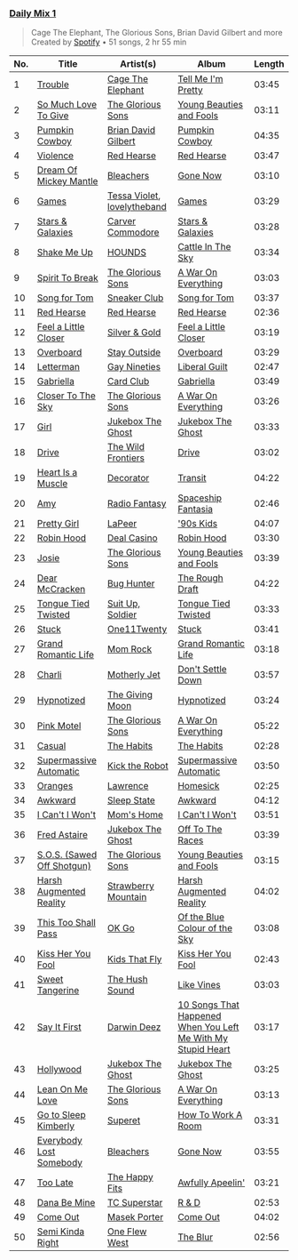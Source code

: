 ### [Daily Mix 1](https://open.spotify.com/playlist/37i9dQZF1E39Gzb56luQni)

> Cage The Elephant, The Glorious Sons, Brian David Gilbert and more<br>
> Created by [Spotify](https://open.spotify.com/user/spotify) • 51 songs, 2 hr 55 min

| No. | Title | Artist(s) | Album | Length |
|---|---|---|---|---|
| 1 | [Trouble](https://open.spotify.com/track/5n0CTysih20NYdT2S0Wpe8) | [Cage The Elephant](https://open.spotify.com/artist/26T3LtbuGT1Fu9m0eRq5X3) | [Tell Me I'm Pretty](https://open.spotify.com/album/0nW0w37lrQ87k7PLZvC4qJ) | 03:45 |
| 2 | [So Much Love To Give](https://open.spotify.com/track/0wxx3HTXvedmkKM0a19wk6) | [The Glorious Sons](https://open.spotify.com/artist/5CPxrqCStgt6AfI4fLiedH) | [Young Beauties and Fools](https://open.spotify.com/album/7bauAaXGIb5m0O5zliJKwE) | 03:11 |
| 3 | [Pumpkin Cowboy](https://open.spotify.com/track/0aQKoer8OKhatqteWGHu2Y) | [Brian David Gilbert](https://open.spotify.com/artist/2kHRbJk5oBq8T5fWYLFzpm) | [Pumpkin Cowboy](https://open.spotify.com/album/6WM8uZxBMpK2c1fTILWGvI) | 04:35 |
| 4 | [Violence](https://open.spotify.com/track/3ceQfWfkQmDsDsfHrAsasD) | [Red Hearse](https://open.spotify.com/artist/2922Q2qAcxb0hRD0LtPcFc) | [Red Hearse](https://open.spotify.com/album/1BrBVH1v92OAzRDijSyhj9) | 03:47 |
| 5 | [Dream Of Mickey Mantle](https://open.spotify.com/track/5HDcQM2yGnrtHjcYKjp3x4) | [Bleachers](https://open.spotify.com/artist/2eam0iDomRHGBypaDQLwWI) | [Gone Now](https://open.spotify.com/album/10HKbC9lKDHGQvndGck6XJ) | 03:10 |
| 6 | [Games](https://open.spotify.com/track/54HMQ6LzInyFQaxv6sK2TG) | [Tessa Violet](https://open.spotify.com/artist/5DD5GZd4ElmQTy9NleMvKJ), [lovelytheband](https://open.spotify.com/artist/4KJ6jujcNPzOyhdNoiNftp) | [Games](https://open.spotify.com/album/2hEyp0Pcr4hoQoJSJuivGT) | 03:29 |
| 7 | [Stars & Galaxies](https://open.spotify.com/track/04DCTRWJPjW7vE0wAZwseB) | [Carver Commodore](https://open.spotify.com/artist/0JYBvQbg4xyCfKy1S5YGpU) | [Stars & Galaxies](https://open.spotify.com/album/4USlzWutiBdOn7QwrF8ev0) | 03:28 |
| 8 | [Shake Me Up](https://open.spotify.com/track/0EIPG3node5BmKOSL1lK2p) | [HOUNDS](https://open.spotify.com/artist/3wfFKDeVtzn1b3hcpu6kE1) | [Cattle In The Sky](https://open.spotify.com/album/56TbaO16SLDT0mc1qYEV0G) | 03:34 |
| 9 | [Spirit To Break](https://open.spotify.com/track/0BKdMRNwQVszlzUQWDk4cM) | [The Glorious Sons](https://open.spotify.com/artist/5CPxrqCStgt6AfI4fLiedH) | [A War On Everything](https://open.spotify.com/album/3XI6zViavQ6b7uTwdKGeWc) | 03:03 |
| 10 | [Song for Tom](https://open.spotify.com/track/10rfuPvYXPRcfRGAMG8W45) | [Sneaker Club](https://open.spotify.com/artist/1mYWlYyX8pOdGTXFErgMcA) | [Song for Tom](https://open.spotify.com/album/1eCj7bAvRgUAeqSenIM8GP) | 03:37 |
| 11 | [Red Hearse](https://open.spotify.com/track/31xjtO7HP29sNDHdkqmtpv) | [Red Hearse](https://open.spotify.com/artist/2922Q2qAcxb0hRD0LtPcFc) | [Red Hearse](https://open.spotify.com/album/1BrBVH1v92OAzRDijSyhj9) | 02:36 |
| 12 | [Feel a Little Closer](https://open.spotify.com/track/6wWZavi19onRMKXfwRfoWj) | [Silver & Gold](https://open.spotify.com/artist/3p3TLOpkXs5Pnrk43fvbI6) | [Feel a Little Closer](https://open.spotify.com/album/6reRLDS5WxVmq2Q8GtvtiC) | 03:19 |
| 13 | [Overboard](https://open.spotify.com/track/1UU5XKB9gMQd5lGAFHjYo6) | [Stay Outside](https://open.spotify.com/artist/2ryTEYHBsD0Ks4nytV1wle) | [Overboard](https://open.spotify.com/album/0NGWQlhXnZPGXVvdBhRuX5) | 03:29 |
| 14 | [Letterman](https://open.spotify.com/track/3iaUsPFZoqsuBPHBUApjfu) | [Gay Nineties](https://open.spotify.com/artist/2wJMeuv92jHhlh6j63GYUA) | [Liberal Guilt](https://open.spotify.com/album/6ttcjbv6makyNU9Kom7GHY) | 02:47 |
| 15 | [Gabriella](https://open.spotify.com/track/3ZWRPv4UvmpFy83ooBuk7Y) | [Card Club](https://open.spotify.com/artist/17MMFjyHC8KZjcFxx06DFh) | [Gabriella](https://open.spotify.com/album/6hzB3AeFc79XZytyUAxniz) | 03:49 |
| 16 | [Closer To The Sky](https://open.spotify.com/track/1pf8bjnKw5SgtfSvINI0Kt) | [The Glorious Sons](https://open.spotify.com/artist/5CPxrqCStgt6AfI4fLiedH) | [A War On Everything](https://open.spotify.com/album/3XI6zViavQ6b7uTwdKGeWc) | 03:26 |
| 17 | [Girl](https://open.spotify.com/track/63OB8oKmBUUYiRtrRtFCvX) | [Jukebox The Ghost](https://open.spotify.com/artist/0L8jXe7QeS9oYUoXbANmX4) | [Jukebox The Ghost](https://open.spotify.com/album/3K5jW2vkunhourPeQ3DiwV) | 03:33 |
| 18 | [Drive](https://open.spotify.com/track/0xeujGRaJuomKNaRG5htma) | [The Wild Frontiers](https://open.spotify.com/artist/6MSLrBhuD58g7gSmLJ6ux7) | [Drive](https://open.spotify.com/album/2xdKwvBsXimHq6IDQxqroP) | 03:02 |
| 19 | [Heart Is a Muscle](https://open.spotify.com/track/24sVM2JVdnvVyUzltaAHV5) | [Decorator](https://open.spotify.com/artist/1CplTPi43L6iFj0gLg2LDa) | [Transit](https://open.spotify.com/album/0jbFL6OiGaVwYL0AwNdH5U) | 04:22 |
| 20 | [Amy](https://open.spotify.com/track/64fzBx4weV1upmb4RFQvkN) | [Radio Fantasy](https://open.spotify.com/artist/6khUA9mYo01ftgnbes3j36) | [Spaceship Fantasia](https://open.spotify.com/album/0ZUYxdl7ygXhY5fuGHBx1l) | 02:46 |
| 21 | [Pretty Girl](https://open.spotify.com/track/6k7XKEdFxepEpxbwjeOZqI) | [LaPeer](https://open.spotify.com/artist/6rPGKWFVuwuRPPuh1QitHc) | ['90s Kids](https://open.spotify.com/album/5m0Qi0Nb6i8sQSqUu6HL69) | 04:07 |
| 22 | [Robin Hood](https://open.spotify.com/track/0Mw0WNIFELATuVajIunkCB) | [Deal Casino](https://open.spotify.com/artist/6VsE82GTo7eDAW9XaDO7wD) | [Robin Hood](https://open.spotify.com/album/1sOz2ziK8EGoWNNPQ1oJdC) | 03:30 |
| 23 | [Josie](https://open.spotify.com/track/0KHwSxopuPfegWvsKkQCC7) | [The Glorious Sons](https://open.spotify.com/artist/5CPxrqCStgt6AfI4fLiedH) | [Young Beauties and Fools](https://open.spotify.com/album/7bauAaXGIb5m0O5zliJKwE) | 03:39 |
| 24 | [Dear McCracken](https://open.spotify.com/track/6spNMZ5CIqjITkRDhI3xMP) | [Bug Hunter](https://open.spotify.com/artist/3icuKNh1iYRvYPiEkxiAfR) | [The Rough Draft](https://open.spotify.com/album/3BIJimflJCEKdoMFSenabT) | 04:22 |
| 25 | [Tongue Tied Twisted](https://open.spotify.com/track/0nJPxONbsGILkjSVY8wpzB) | [Suit Up, Soldier](https://open.spotify.com/artist/6LnU5mc8E2Bdk92w63cqww) | [Tongue Tied Twisted](https://open.spotify.com/album/1yLiHlnmEo28UU5VQGiAAG) | 03:33 |
| 26 | [Stuck](https://open.spotify.com/track/2XAeV1EHYkj7lpX06bX77O) | [One11Twenty](https://open.spotify.com/artist/6Q6ihEGDbwzz1GUjerKPRL) | [Stuck](https://open.spotify.com/album/2DpneitCWoyah1r2XJ8EPB) | 03:41 |
| 27 | [Grand Romantic Life](https://open.spotify.com/track/2sL9oNbbcToqV7CKnpHUzm) | [Mom Rock](https://open.spotify.com/artist/6xwv9O4HYAqPMp1bbSqufi) | [Grand Romantic Life](https://open.spotify.com/album/4TN7Zkl7TnC2J1ETVWXb2a) | 03:18 |
| 28 | [Charli](https://open.spotify.com/track/6LAcyrmNKsNCHZkPSyGuZO) | [Motherly Jet](https://open.spotify.com/artist/4aAB7A44Lpc5hU7VtzyW7c) | [Don't Settle Down](https://open.spotify.com/album/0yzcSKkX1WgnTCDdYL98pM) | 03:57 |
| 29 | [Hypnotized](https://open.spotify.com/track/4qWCmPncSuVb1Gy01vzVb4) | [The Giving Moon](https://open.spotify.com/artist/166duy3vH4MD26JhjhtrcE) | [Hypnotized](https://open.spotify.com/album/2xjHLQ1HmSeHePViNoy0vr) | 03:24 |
| 30 | [Pink Motel](https://open.spotify.com/track/2DY6d9yfLaxSHJ0NVARAQq) | [The Glorious Sons](https://open.spotify.com/artist/5CPxrqCStgt6AfI4fLiedH) | [A War On Everything](https://open.spotify.com/album/3XI6zViavQ6b7uTwdKGeWc) | 05:22 |
| 31 | [Casual](https://open.spotify.com/track/7KY1hJUZZ3ykNiALftbHdK) | [The Habits](https://open.spotify.com/artist/3VOUkWhEvUnVqrfca3jlXP) | [The Habits](https://open.spotify.com/album/5irUSjzxSnBrMSDp62NgI5) | 02:28 |
| 32 | [Supermassive Automatic](https://open.spotify.com/track/4MCyGRJqGyFwevVJ3rctN6) | [Kick the Robot](https://open.spotify.com/artist/3laW7qGOetV67hZzeLaWtG) | [Supermassive Automatic](https://open.spotify.com/album/7uUV0rN5jvXlDdPkBENrDv) | 03:50 |
| 33 | [Oranges](https://open.spotify.com/track/2Y6FEOBXOQ0NTVzl0DGDJk) | [Lawrence](https://open.spotify.com/artist/5rwUYLyUq8gBsVaOUcUxpE) | [Homesick](https://open.spotify.com/album/0dimpeFX6avE5XJYWvoHGw) | 02:25 |
| 34 | [Awkward](https://open.spotify.com/track/0NHctaL3zukcg49qjxWPYx) | [Sleep State](https://open.spotify.com/artist/4YrER0Q2EfYJ3RqHfzlnSi) | [Awkward](https://open.spotify.com/album/00ohFnom4dFjyfNhfPoeTE) | 04:12 |
| 35 | [I Can't I Won't](https://open.spotify.com/track/5YsCZ0ivCIy8B7sXiEzxT7) | [Mom's Home](https://open.spotify.com/artist/4r0u04NTCGEvE8iwSvC0wG) | [I Can't I Won't](https://open.spotify.com/album/42gjLaSoV1I0zNHOROMXvW) | 03:51 |
| 36 | [Fred Astaire](https://open.spotify.com/track/6JgXQTdqLL1xS5qfqOGVNb) | [Jukebox The Ghost](https://open.spotify.com/artist/0L8jXe7QeS9oYUoXbANmX4) | [Off To The Races](https://open.spotify.com/album/5oErwuqKXdPtKzYLzD6sF5) | 03:39 |
| 37 | [S.O.S. (Sawed Off Shotgun)](https://open.spotify.com/track/3NyovXfcpc8PDWWKH7xEDs) | [The Glorious Sons](https://open.spotify.com/artist/5CPxrqCStgt6AfI4fLiedH) | [Young Beauties and Fools](https://open.spotify.com/album/7bauAaXGIb5m0O5zliJKwE) | 03:15 |
| 38 | [Harsh Augmented Reality](https://open.spotify.com/track/1VsVY1ySdH3nVSWnLT5vCf) | [Strawberry Mountain](https://open.spotify.com/artist/6v69fIFhI2VqebXUWcvWU1) | [Harsh Augmented Reality](https://open.spotify.com/album/0RAncxmZJJhL56IH2rFF2a) | 04:02 |
| 39 | [This Too Shall Pass](https://open.spotify.com/track/3l9eeEd5NABrvYRzXIVqwK) | [OK Go](https://open.spotify.com/artist/3hozsZ9hqNq7CoBGYNlFTz) | [Of the Blue Colour of the Sky](https://open.spotify.com/album/3MwTUUoNzWCZxYYI3RWreE) | 03:08 |
| 40 | [Kiss Her You Fool](https://open.spotify.com/track/6aBh6vT0UV14DneyyNorR2) | [Kids That Fly](https://open.spotify.com/artist/1qChcfwij4nN6hsCLTKBJX) | [Kiss Her You Fool](https://open.spotify.com/album/5jRYuoqIFmARsD6KV3xEAd) | 02:43 |
| 41 | [Sweet Tangerine](https://open.spotify.com/track/3fMxeVaHO93ENmGJtNwpfm) | [The Hush Sound](https://open.spotify.com/artist/1RCoE2Dq19lePKhPzt9vM5) | [Like Vines](https://open.spotify.com/album/3sYfvpmvDAZLbawkDZN2fi) | 03:03 |
| 42 | [Say It First](https://open.spotify.com/track/25giXgJlBcUMhTsWrOERCs) | [Darwin Deez](https://open.spotify.com/artist/5ERkupmHea6uS0nwKr2zcz) | [10 Songs That Happened When You Left Me With My Stupid Heart](https://open.spotify.com/album/5tOkZSNfya5Y9d6whkLWTS) | 03:17 |
| 43 | [Hollywood](https://open.spotify.com/track/2vnM1GudpO5GH1oOg0qgxr) | [Jukebox The Ghost](https://open.spotify.com/artist/0L8jXe7QeS9oYUoXbANmX4) | [Jukebox The Ghost](https://open.spotify.com/album/3K5jW2vkunhourPeQ3DiwV) | 03:25 |
| 44 | [Lean On Me Love](https://open.spotify.com/track/0zRSYDgyZjN9JSQkvnLRqh) | [The Glorious Sons](https://open.spotify.com/artist/5CPxrqCStgt6AfI4fLiedH) | [A War On Everything](https://open.spotify.com/album/3XI6zViavQ6b7uTwdKGeWc) | 03:13 |
| 45 | [Go to Sleep Kimberly](https://open.spotify.com/track/1BuL6zqUEDEoaemhIQ08DO) | [Superet](https://open.spotify.com/artist/3e5snAyVao8Jsu9kxumEUs) | [How To Work A Room](https://open.spotify.com/album/3j3T5vVLxmkq4o1MJG2l1J) | 03:31 |
| 46 | [Everybody Lost Somebody](https://open.spotify.com/track/4JkOsslKrWDYYb5dcft9AH) | [Bleachers](https://open.spotify.com/artist/2eam0iDomRHGBypaDQLwWI) | [Gone Now](https://open.spotify.com/album/10HKbC9lKDHGQvndGck6XJ) | 03:55 |
| 47 | [Too Late](https://open.spotify.com/track/3LbO439QNr3IX7Ho39Fq8X) | [The Happy Fits](https://open.spotify.com/artist/73rPcaYEhBd0UuVZBqqyQJ) | [Awfully Apeelin'](https://open.spotify.com/album/2L4dQBiAsOxEFwjGqduCEI) | 03:21 |
| 48 | [Dana Be Mine](https://open.spotify.com/track/6bF6DqNnWawNoGJF5ZwpDE) | [TC Superstar](https://open.spotify.com/artist/1eqJvybh3z2Dr85jwKAJzm) | [R & D](https://open.spotify.com/album/3c9fj9oQDzX2D5Jt6dBqVL) | 02:53 |
| 49 | [Come Out](https://open.spotify.com/track/3JkcPEiVQtTfS0rixsJM3e) | [Masek Porter](https://open.spotify.com/artist/2ebNEBhrMUcPdSG5P4Ovf1) | [Come Out](https://open.spotify.com/album/17wkpHFyI3L24Lyoe72UQr) | 04:02 |
| 50 | [Semi Kinda Right](https://open.spotify.com/track/6WBegXRPJduYiiS2jvOe2V) | [One Flew West](https://open.spotify.com/artist/6uLb8ipu4g3Mae4AyQsVdU) | [The Blur](https://open.spotify.com/album/2i1vVSQa3Qs3utMbQvELA5) | 02:56 |
